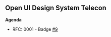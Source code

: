 Open UI Design System Telecon
-------------------------------

**Agenda**
* RFC: 0001 - Badge [#9](https://github.com/openui/design-system/pull/9)
